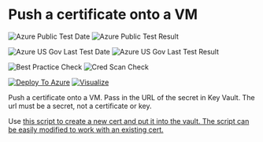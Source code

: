 # Push a certificate onto a VM

![Azure Public Test Date](https://azurequickstartsservice.blob.core.windows.net/badges/201-vm-push-certificate-windows/PublicLastTestDate.svg)
![Azure Public Test Result](https://azurequickstartsservice.blob.core.windows.net/badges/201-vm-push-certificate-windows/PublicDeployment.svg)

![Azure US Gov Last Test Date](https://azurequickstartsservice.blob.core.windows.net/badges/201-vm-push-certificate-windows/FairfaxLastTestDate.svg)
![Azure US Gov Last Test Result](https://azurequickstartsservice.blob.core.windows.net/badges/201-vm-push-certificate-windows/FairfaxDeployment.svg)

![Best Practice Check](https://azurequickstartsservice.blob.core.windows.net/badges/201-vm-push-certificate-windows/BestPracticeResult.svg)
![Cred Scan Check](https://azurequickstartsservice.blob.core.windows.net/badges/201-vm-push-certificate-windows/CredScanResult.svg)

[![Deploy To Azure](https://raw.githubusercontent.com/fathym-it/azure-quickstart-templates/master/1-CONTRIBUTION-GUIDE/images/deploytoazure.svg?sanitize=true)](https://portal.azure.com/#create/Microsoft.Template/uri/https%3A%2F%2Fraw.githubusercontent.com%2Ffathym-it%2Fazure-quickstart-templates%2Fmaster%2F201-vm-push-certificate-windows%2Fazuredeploy.json)  [![Visualize](https://raw.githubusercontent.com/fathym-it/azure-quickstart-templates/master/1-CONTRIBUTION-GUIDE/images/visualizebutton.svg?sanitize=true)](http://armviz.io/#/?load=https%3A%2F%2Fraw.githubusercontent.com%2Ffathym-it%2Fazure-quickstart-templates%2Fmaster%2F201-vm-push-certificate-windows%2Fazuredeploy.json)

Push a certificate onto a VM. Pass in the URL of the secret in Key Vault.  The url must be a secret, not a certificate or key.

Use <a href="https://gist.github.com/bmoore-msft/425b79b7b7e226264554ec534b956a48">this script to create a new cert and put it into the vault.  The script can be easily modified to work with an existing cert.




